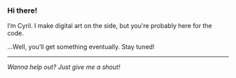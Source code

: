 ### Hi there!

I’m Cyril. I make digital art on the side, but you're probably here for the code.

…Well, you’ll get something eventually. Stay tuned!

---
_Wanna help out? Just give me a shout!_
